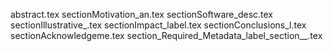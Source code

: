 abstract.tex
sectionMotivation_an.tex
sectionSoftware_desc.tex
sectionIllustrative_.tex
sectionImpact_label.tex
sectionConclusions_l.tex
sectionAcknowledgeme.tex
section_Required_Metadata_label_section__.tex
